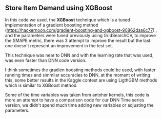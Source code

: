## Store Item Demand using XGBoost

In this code we used, the **XGBoost** technique which is a tuned implementation of a gradient boosting method (https://hackernoon.com/gradient-boosting-and-xgboost-90862daa6c77) , and the parameters were tuned previously using GridSearchCV, to improve the SMAPE metric, there was 3 attempt to improve the result but the last one doesn't represent an improvement in the test set.

This technique was near to DNN and with the learning rate that was used, was even faster than DNN code version.

I think sometimes the gradien boosting methods could be used, with faster running times and simmilar accuracies to DNN, at the moment of writing this, some better results in the Kaggle contest are using
LigthGBM methods which is similar to XGBoost method.

Some of the time variables was taken from antoher kernels, this code is more an attempt to have a comparison code for our DNN Time series version, we didn't spend much time adding new variables or adjusting the parameters.

